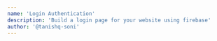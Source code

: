 ```yaml
---
name: 'Login Authentication'
description: 'Build a login page for your website using firebase'
author: '@tanishq-soni'
---
```

